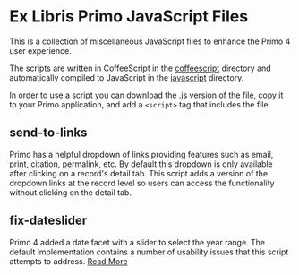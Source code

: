 # Ex Libris Primo JavaScript Files

This is a collection of miscellaneous JavaScript files to enhance the Primo 4 user experience.

The scripts are written in CoffeeScript in the [coffeescript](coffeescript) directory and automatically compiled to JavaScript in the [javascript](javascript) directory.

In order to use a script you can download the .js version of the file, copy it to your Primo application, and add a `<script>` tag that includes the file.

## send-to-links

Primo has a helpful dropdown of links providing features such as email, print, citation, permalink, etc.  By default this dropdown is only available after clicking on a record's detail tab.  This script adds a version of the dropdown links at the record level so users can access the functionality without clicking on the detail tab.

## fix-dateslider

Primo 4 added a date facet with a slider to select the year range.  The default implementation contains a number of usability issues that this script attempts to address. [Read More](docs/fix-dateslider.md)
